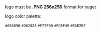 
logo must be **.PNG 256x256** format for nuget

logo color palette:

`#003090`
`#D62828`
`#F77F00`
`#FCBF49`
`#EAE2B7`